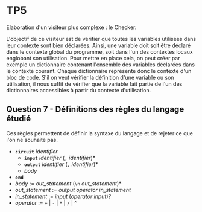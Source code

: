 # TP5

Elaboration d'un visiteur plus complexe : le Checker.

L'objectif de ce visiteur est de vérifier que toutes les variables utilisées dans leur contexte sont bien déclarées.
Ainsi, une variable doit soit être déclaré dans le contexte global du programme, soit dans l'un des contextes locaux englobant son utilisation.
Pour mettre en place cela, on peut créer par exemple un dictionnaire contenant l'ensemble des variables déclarées dans le contexte courant.
Chaque dictionnaire représente donc le contexte d'un bloc de code.
S'il on veut vérifier la définition d'une variable ou son utilisation, il nous suffit de vérifier que la variable fait partie de l'un des dictionnaires accessibles à partir du contexte d'utilisation.

## Question 7 - Définitions des règles du langage étudié

Ces règles permettent de définir la syntaxe du langage et de rejeter ce que l'on ne souhaite pas.

- **`circuit`** *identifier*
  - **`input`** *identifier* (`,` *identifier*)$*$
  - **`output`** *identifier* (`,` *identifier*)$*$
  - *body*
- **`end`**
- *body* := *out_statement* (`\n` *out_statement*)$*$
- *out_statement* := *output* *operator* *in_statement*
- *in_statement* := *input* (*operator* *input*)?
- *operator* := `+` | `-` | `*` | `/` | `^`
